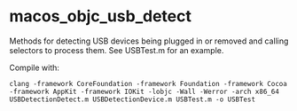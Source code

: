 # macos_objc_usb_detect
Methods for detecting USB devices being plugged in or removed and calling selectors to process them.  See USBTest.m for an example.

Compile with:

    clang -framework CoreFoundation -framework Foundation -framework Cocoa -framework AppKit -framework IOKit -lobjc -Wall -Werror -arch x86_64 USBDetectionDetect.m USBDetectionDevice.m USBTest.m -o USBTest